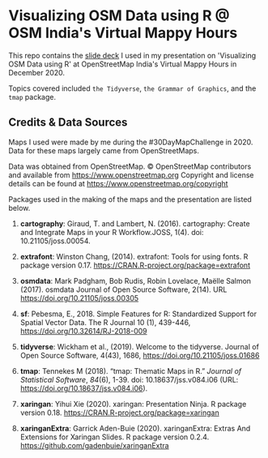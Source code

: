 # Visualizing OSM Data using R @ OSM India's Virtual Mappy Hours

This repo contains the [slide deck](https://anirudhgovind.github.io/2020OSMMappyHours/2020-OSMMappyHour.html#1) I used in my presentation on 'Visualizing OSM Data using R' at OpenStreetMap India's Virtual Mappy Hours in December 2020.

Topics covered included `the Tidyverse`, `the Grammar of Graphics`, and the `tmap` package.

## Credits & Data Sources

Maps I used were made by me during the #30DayMapChallenge in 2020. Data for these maps largely came from OpenStreetMaps.

Data was obtained from OpenStreetMap. © OpenStreetMap contributors and available from https://www.openstreetmap.org Copyright and license details can be found at https://www.openstreetmap.org/copyright

Packages used in the making of the maps and the presentation are listed below.

1. **cartography**: Giraud, T. and Lambert, N. (2016). cartography: Create and Integrate Maps in your R Workflow.JOSS, 1(4). doi: 10.21105/joss.00054.
  
2. **extrafont**: Winston Chang, (2014). extrafont: Tools for using fonts. R package version 0.17. https://CRAN.R-project.org/package=extrafont

3. **osmdata**: Mark Padgham, Bob Rudis, Robin Lovelace, Maëlle Salmon (2017). osmdata Journal of Open Source Software, 2(14). URL https://doi.org/10.21105/joss.00305

4. **sf**: Pebesma, E., 2018. Simple Features for R: Standardized Support for Spatial Vector Data. The R Journal 10 (1), 439-446, https://doi.org/10.32614/RJ-2018-009

5. **tidyverse**: Wickham et al., (2019). Welcome to the tidyverse. Journal of Open Source Software, 4(43), 1686, https://doi.org/10.21105/joss.01686

6. **tmap**: Tennekes M (2018). “tmap: Thematic Maps in R.” _Journal of Statistical Software_, *84*(6), 1-39.
doi: 10.18637/jss.v084.i06 (URL: https://doi.org/10.18637/jss.v084.i06). 

7. **xaringan**:  Yihui Xie (2020). xaringan: Presentation Ninja. R package version 0.18. https://CRAN.R-project.org/package=xaringan

8. **xaringanExtra**:  Garrick Aden-Buie (2020). xaringanExtra: Extras And Extensions for Xaringan Slides. R package version 0.2.4. https://github.com/gadenbuie/xaringanExtra
